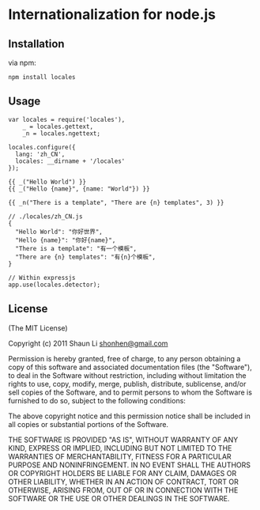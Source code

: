 # Internationalization for node.js

## Installation

via npm:

    npm install locales

## Usage

    var locales = require('locales'),
        _ = locales.gettext,
        _n = locales.ngettext;

    locales.configure({
      lang: 'zh_CN',
      locales: __dirname + '/locales'
    });

    {{ _("Hello World") }}
    {{ _("Hello {name}", {name: "World"}) }}

    {{ _n("There is a template", "There are {n} templates", 3) }}

    // ./locales/zh_CN.js
    {
      "Hello World": "你好世界",
      "Hello {name}": "你好{name}",
      "There is a template": "有一个模板",
      "There are {n} templates": "有{n}个模板",
    }

    // Within expressjs
    app.use(locales.detector);

## License 

(The MIT License)

Copyright (c) 2011 Shaun Li <shonhen@gmail.com>

Permission is hereby granted, free of charge, to any person obtaining a copy
of this software and associated documentation files (the "Software"), to deal
in the Software without restriction, including without limitation the rights
to use, copy, modify, merge, publish, distribute, sublicense, and/or sell
copies of the Software, and to permit persons to whom the Software is
furnished to do so, subject to the following conditions:

The above copyright notice and this permission notice shall be included in
all copies or substantial portions of the Software.

THE SOFTWARE IS PROVIDED "AS IS", WITHOUT WARRANTY OF ANY KIND, EXPRESS OR
IMPLIED, INCLUDING BUT NOT LIMITED TO THE WARRANTIES OF MERCHANTABILITY,
FITNESS FOR A PARTICULAR PURPOSE AND NONINFRINGEMENT. IN NO EVENT SHALL THE
AUTHORS OR COPYRIGHT HOLDERS BE LIABLE FOR ANY CLAIM, DAMAGES OR OTHER
LIABILITY, WHETHER IN AN ACTION OF CONTRACT, TORT OR OTHERWISE, ARISING FROM,
OUT OF OR IN CONNECTION WITH THE SOFTWARE OR THE USE OR OTHER DEALINGS IN
THE SOFTWARE.


